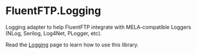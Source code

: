 # FluentFTP.Logging

Logging adapter to help FluentFTP integrate with MELA-compatible Loggers (NLog, Serilog, Log4Net, PLogger, etc).

Read the [Logging](https://github.com/robinrodricks/FluentFTP/wiki/Logging) page to learn how to use this library.